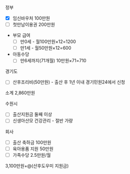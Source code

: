 정부
- [x] 임신바우처 100만원
- [ ] 첫만남이용권 200만원
- 부모 급여
	- [ ] 만0세 - 월100만원×12=1200
	- [ ] 만1세 -  월50만원×12=600
- 아동수당
	- [ ] 만6세까지(71개월) 10만원×71=710

경기도
- [ ] 산후조리비(50만원) - 출산 후 1년 이내 경기민원24에서 신청

소계 2,860만원

수원시
- [ ] 출산지원금 둘째 이상
- [ ] 신생아산모 건강관리 - 절반 가량

회사
- [ ] 출산 축하금 100만원
- [ ] 육아용품 지원 50만원
- [ ] 가족수당 2.5만원/월

3,100만원+@(산후도우미 지원금)